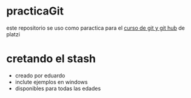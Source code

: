 # practicaGit

este repositorio se uso como paractica para el [curso de git y git hub](http://https://platzi.com/clases/git-github/ "curso de git y git hub") de platzi

# cretando el stash
* creado por eduardo
* inclute ejemplos en windows
* disponibles para todas las edades 
